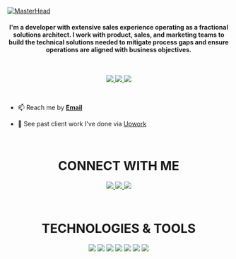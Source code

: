 <!-- @format -->

[![MasterHead](https://i.imgur.com/JNVPLKR.png)](https://github.com/imadbader)

<h4 align="center">I'm a developer with extensive sales experience operating as a fractional solutions architect. I work with product, sales, and marketing teams to build the technical solutions needed to mitigate process gaps and ensure operations are aligned with business objectives.</h4>

</br>

<p align="center">
  <a href="https://www.upwork.com/freelancers/ibader" target="_blank">
    <img src="https://img.shields.io/static/v1?label=|&message=UPWORK&color=23555f&style=plastic&logo=upwork&logo-color=white"/>
  </a>
  <a href="https://www.linkedin.com/in/imadbader/" target="_blank">
    <img src="https://img.shields.io/static/v1?label=|&message=LINKEDIN&color=cdf998&style=plastic&logo=linkedin&logo-color=white"/>
  </a>
  <a href="https://twitter.com/monkeepooslingr" target="_blank">
    <img src="https://img.shields.io/static/v1?label=|&message=TWITTER&color=23555f&style=plastic&logo=twitter&logo-color=white"/>
  </a>
  <!--a href="" target="_blank">
      <img src="https://img.shields.io/static/v1?label=|&message=RESUME&color=cdf998&style=plastic&logo=react&logo-color=white"/>
  </a -->
</p>

</br>

-   📫 Reach me by **[Email](mailto:sleepy.ice0153@fastmail.com)**

-   📄 See past client work I've done via [Upwork](https://www.upwork.com/freelancers/ibader)

</br>

<h1 align="center">CONNECT WITH ME</h1>

<p align="center">
  <a href="https://www.upwork.com/freelancers/ibader" target="_blank">
    <img src="https://img.shields.io/static/v1?label=|&message=UPWORK&color=23555f&style=plastic&logo=upwork&logo-color=white"/>
  </a>
  <a href="https://www.linkedin.com/in/imadbader/" target="_blank">
    <img src="https://img.shields.io/static/v1?label=|&message=LINKEDIN&color=cdf998&style=plastic&logo=linkedin&logo-color=white"/>
  </a>
  <a href="https://twitter.com/monkeepooslingr" target="_blank">
    <img src="https://img.shields.io/static/v1?label=|&message=TWITTER&color=23555f&style=plastic&logo=twitter&logo-color=white"/>
  </a>
</p>

</br>

<h1 align="center">TECHNOLOGIES & TOOLS</h1>

<p align="center">
    <img src="https://img.shields.io/static/v1?label=|&message=HTML5&color=23555f&style=plastic&logo=html5"/>
    <img src="https://img.shields.io/static/v1?label=|&message=CSS3&color=285f65&style=plastic&logo=css3"/>
    <img src="https://img.shields.io/static/v1?label=|&message=DELUGE&color=bbb111&style=plastic&logo=zoho"/>
    <img src="https://img.shields.io/static/v1?label=|&message=JAVASCRIPT&color=3c7f5d&style=plastic&logo=javascript"/>
    <img src="https://img.shields.io/static/v1?label=|&message=MONGO-DB&color=cdd148&style=plastic&logo=mongodb"/>
    <img src="https://img.shields.io/static/v1?label=|&message=NODE.JS&color=bbb111&style=plastic&logo=node"/>
    <img src="https://img.shields.io/static/v1?label=|&message=GIT&color=cbb148&style=plastic&logo=git"/>

</p>

</br>
